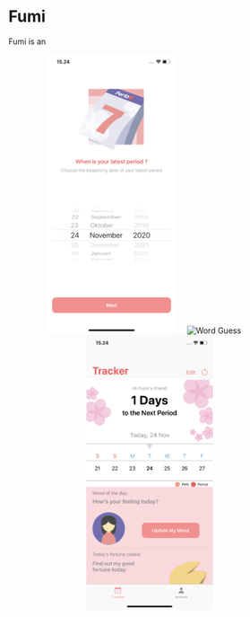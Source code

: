# Fumi
Fumi is an 

<p align="center">
<img src="images/fumi_1.PNG" width="230"  title="Word Guess">&nbsp;&nbsp;&nbsp;&nbsp;&nbsp;<img src="images/images/fumi_2.png" width="230" title="Word Guess">&nbsp;&nbsp;&nbsp;&nbsp;&nbsp;<img src="images/fumi_3.png" width="226" title="Word Guess">
</p>